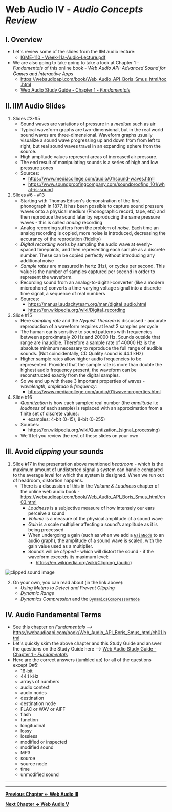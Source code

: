 # Web Audio IV - *Audio Concepts Review*

## I. Overview
- Let's review some of the slides from the IIM audio lecture:
  - [IGME-110 - Week-11a-Audio-Lecture.pdf](./_files/Week-11a-Audio-Lecture.pdf)
- We are also going to take going to take a look at Chapter 1 - *Fundamentals* of this online book -  *Web Audio API: Advanced Sound for Games and Interactive Apps*
  - https://webaudioapi.com/book/Web_Audio_API_Boris_Smus_html/toc.html
  - [Web Audio Study Guide - Chapter 1 - *Fundamentals*](./web-audio-chapter-1.md)


## II. IIM Audio Slides

1) Slides #3-#5
    - Sound waves are variations of pressure in a *medium* such as air
    - Typical waveform graphs are two-dimensional, but in the real world sound waves are three-dimensional. Waveform graphs usually visualize a sound wave progressing up and down from from left to right, but real sound waves travel in an expanding sphere from the source.
    - High amplitude values represent areas of increased air pressure. 
    - The end result of manipulating sounds is a series of high and low pressure zones
    - Sources: 
      - https://www.mediacollege.com/audio/01/sound-waves.html
      - https://www.soundproofingcompany.com/soundproofing_101/what-is-sound
2) Slides #6 - #13
    - Starting with Thomas Edison's demonstration of the first phonograph in 1877, it has been possible to capture sound pressure waves onto a physical medium (Phonographic record, tape, etc) and then reproduce the sound later by reproducing the same pressure waves - this is called *analog* recording
    -  Analog recording suffers from the problem of *noise*. Each time an analog recording is copied, more noise is introduced, decreasing the accurancy of the reprodution (fidelity)
    - *Digital recording* works by sampling the audio wave at evenly-spaced timepoints, and then representing each sample as a discrete number. These can be copied perfectly without introducing any additional noise
    - *Sample rates* are measured in hertz (Hz), or cycles per second. This value is the number of samples captured per second in order to represent the waveform.
    - Recording sound from an analog-to-digital-converter (like a modern microphone) converts a time-varying voltage signal into a discrete-time signal, a sequence of real numbers
    - Sources:
      - https://manual.audacityteam.org/man/digital_audio.html
      - https://en.wikipedia.org/wiki/Digital_recording
3) Slide #15
    - Here *sampling rate* and the *Nyquist Theorem* is discussed - accurate reproduction of a waveform requires at least 2 samples per cycle
    - The human ear is sensitive to sound patterns with frequencies between approximately 20 Hz and 20000 Hz. Sounds outside that range are inaudible. Therefore a sample rate of 40000 Hz is the absolute minimum necessary to reproduce the full range of audible sounds. (Not coincidentally, CD Quality sound is 44.1 kHz)
    - Higher sample rates allow higher audio frequencies to be represented. Provided that the sample rate is more than double the highest audio frequency present, the waveform can be reconstructed exactly from the digital samples. 
    - So we end up with these 3 important properties of waves - *wavelength*, *amplitude* & *frequency*:
      - https://www.mediacollege.com/audio/01/wave-properties.html
4) Slide #16
    - *Quantization* is how each sampled real number (the *amplitude* i.e *loudness* of each sample) is replaced with an approximation from a finite set of discrete values:
      - examples: 4-bit (0-15), 8-bit (0-255)
    - Sources:
      - https://en.wikipedia.org/wiki/Quantization_(signal_processing)
   - We'll let you review the rest of these slides on your own   
    
 ## III. Avoid *clipping* your sounds
 
 1) Slide #17 in the presentation above mentioned *headroom* - which is the maximum amount of undistorted signal a system can handle compared to the average level for which the system is designed. When we run out of headroom, distortion happens.
    - There is a discussion of this in the *Volume & Loudness* chapter of the online web audio book - https://webaudioapi.com/book/Web_Audio_API_Boris_Smus_html/ch03.html
      - *Loudness* is a subjective measure of how intensely our ears perceive a sound
      - *Volume* is a measure of the physical amplitude of a sound wave
      - *Gain* is a scale multiplier affecting a sound’s amplitude as it is being processed
      - When undergoing a gain (such as when we add a [`GainNode`](https://developer.mozilla.org/en-US/docs/Web/API/GainNode) to an audio graph), the amplitude of a sound wave is scaled, with the gain value used as a multiplier.
      - Sounds will be *clipped* - which will distort the sound - if the waveform exceeds its maximum level:
        - https://en.wikipedia.org/wiki/Clipping_(audio)
     
 <img src="https://webaudioapi.com/book/Web_Audio_API_Boris_Smus_html/images/waap_0305.png" alt="clipped sound image">
 
2) On your own, you can read about (in the link above):
     - *Using Meters to Detect and Prevent Clipping*
     - *Dynamic Range*
     - *Dynamics Compression* and the [`DynamicsCompressorNode`](https://developer.mozilla.org/en-US/docs/Web/API/DynamicsCompressorNode)
 
 ## IV. Audio Fundamental Terms
 
 - See this chapter on *Fundamentals* --> https://webaudioapi.com/book/Web_Audio_API_Boris_Smus_html/ch01.html
 - Let's quickly skim the above chapter and  this Study Guide and answer the questions on the Study Guide here  --> [Web Audio Study Guide - Chapter 1 - *Fundamentals*](./web-audio-chapter-1.md)
 - Here are the correct answers (jumbled up) for all of the questions except Q#5:
   - 16-bit
   - 44.1 kHz
   - arrays of numbers
   - audio context
   - audio nodes
   - destination
   - destination node
   - FLAC or WAV or AIFF
   - flash
   - function
   - longitudinal 
   - lossy
   - lossless
   - modified or inspected
   - modified sound
   - MP3
   - source
   - source node
   - time
   - unmodified sound
   

<hr><hr>

**[Previous Chapter <- Web Audio III](demo-web-audio-3.md)**

**[Next Chapter -> Web Audio V](demo-web-audio-5.md)**
